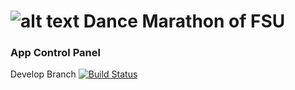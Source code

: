 # ![alt text](https://i.imgur.com/WRJFGZs.png "DMFSU Logo") Dance Marathon of FSU
### App Control Panel
Develop Branch [![Build Status](https://travis-ci.org/ChristopherJMiller/dmfsu-web.svg?branch=develop)](https://travis-ci.org/ChristopherJMiller/dmfsu-web)
